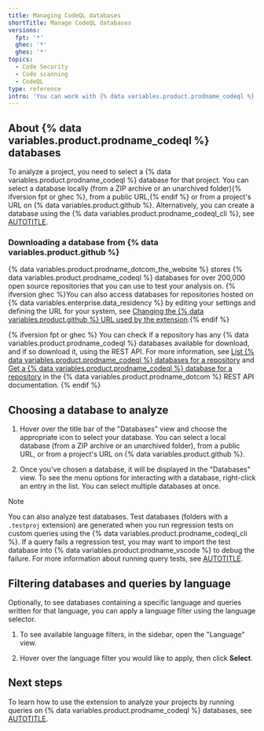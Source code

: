 ```yaml
---
title: Managing CodeQL databases
shortTitle: Manage CodeQL databases
versions:
  fpt: '*'
  ghec: '*'
  ghes: '*'
topics:
  - Code Security
  - Code scanning
  - CodeQL
type: reference
intro: 'You can work with {% data variables.product.prodname_codeql %} databases using the extension.'
---
```


## About {% data variables.product.prodname_codeql %} databases

To analyze a project, you need to select a {% data variables.product.prodname_codeql %} database for that project. You can select a database locally (from a ZIP archive or an unarchived folder){% ifversion fpt or ghec %}, from a public URL,{% endif %} or from a project's URL on {% data variables.product.github %}. Alternatively, you can create a database using the {% data variables.product.prodname_codeql_cli %}, see [AUTOTITLE](/code-security/codeql-cli/using-the-codeql-cli/creating-codeql-databases).

### Downloading a database from {% data variables.product.github %}

{% data variables.product.prodname_dotcom_the_website %} stores {% data variables.product.prodname_codeql %} databases for over 200,000 open source repositories that you can use to test your analysis on. {% ifversion ghec %}You can also access databases for repositories hosted on {% data variables.enterprise.data_residency %} by editing your settings and defining the URL for your system, see [Changing the {% data variables.product.github %} URL used by the extension](/code-security/codeql-for-vs-code/using-the-advanced-functionality-of-the-codeql-for-vs-code-extension/customizing-settings#changing-the-github-url-used-by-the-extension).{% endif %}

{% ifversion fpt or ghec %}
You can check if a repository has any {% data variables.product.prodname_codeql %} databases available for download, and if so download it, using the REST API. For more information, see [List {% data variables.product.prodname_codeql %} databases for a repository](/rest/code-scanning/code-scanning#list-codeql-databases-for-a-repository) and [Get a {% data variables.product.prodname_codeql %} database for a repository](/rest/code-scanning/code-scanning#get-a-codeql-database-for-a-repository) in the {% data variables.product.prodname_dotcom %} REST API documentation.
{% endif %}

## Choosing a database to analyze

1. Hover over the title bar of the "Databases" view and choose the appropriate icon to select your database. You can select a local database (from a ZIP archive or an unarchived folder), from a public URL, or from a project's URL on {% data variables.product.github %}.

1. Once you've chosen a database, it will be displayed in the "Databases" view. To see the menu options for interacting with a database, right-click an entry in the list. You can select multiple databases at once.

> [!NOTE]
> You can also analyze test databases. Test databases (folders with a `.testproj` extension) are generated when you run regression tests on custom queries using the {% data variables.product.prodname_codeql_cli %}. If a query fails a regression test, you may want to import the test database into {% data variables.product.prodname_vscode %} to debug the failure. For more information about running query tests, see [AUTOTITLE](/code-security/codeql-cli/using-the-codeql-cli/testing-custom-queries).

## Filtering databases and queries by language

Optionally, to see databases containing a specific language and queries written for that language, you can apply a language filter using the language selector.

1. To see available language filters, in the sidebar, open the "Language" view.

1. Hover over the language filter you would like to apply, then click **Select**.

## Next steps

To learn how to use the extension to analyze your projects by running queries on {% data variables.product.prodname_codeql %} databases, see [AUTOTITLE](/code-security/codeql-for-vs-code/getting-started-with-codeql-for-vs-code/running-codeql-queries).
